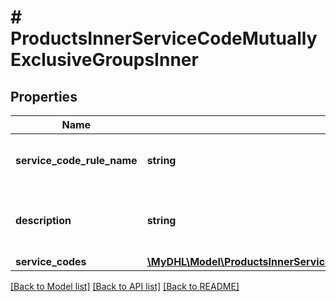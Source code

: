 # # ProductsInnerServiceCodeMutuallyExclusiveGroupsInner

## Properties

Name | Type | Description | Notes
------------ | ------------- | ------------- | -------------
**service_code_rule_name** | **string** | Mutually exclusive serviceCode group name | [optional]
**description** | **string** | Mutually exclusive serviceCode group description | [optional]
**service_codes** | [**\MyDHL\Model\ProductsInnerServiceCodeMutuallyExclusiveGroupsInnerServiceCodesInner[]**](ProductsInnerServiceCodeMutuallyExclusiveGroupsInnerServiceCodesInner.md) |  | [optional]

[[Back to Model list]](../../README.md#models) [[Back to API list]](../../README.md#endpoints) [[Back to README]](../../README.md)
